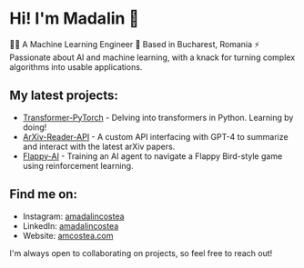 # Hi! I'm Madalin 👋

👨‍💻 A Machine Learning Engineer
📍 Based in Bucharest, Romania
⚡ Passionate about AI and machine learning, with a knack for turning complex algorithms into usable applications.

## My latest projects:
- [Transformer-PyTorch](https://github.com/amc-madalin/transformer-pytorch) - Delving into transformers in Python. Learning by doing!
- [ArXiv-Reader-API](https://github.com/amc-madalin/arXiv-Reader-API) - A custom API interfacing with GPT-4 to summarize and interact with the latest arXiv papers.
- [Flappy-AI](https://github.com/amc-madalin/flappy-ai) - Training an AI agent to navigate a Flappy Bird-style game using reinforcement learning.

## Find me on:
- Instagram: [amadalincostea](https://www.instagram.com/amadalincostea/)
- LinkedIn: [amadalincostea](https://www.linkedin.com/in/alexandru-m-costea/)
- Website: [amcostea.com](http://amcostea.com/)

I'm always open to collaborating on projects, so feel free to reach out!
